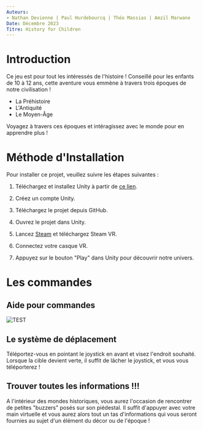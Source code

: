```yaml
---
Auteurs:
- Nathan Devienne | Paul Hurdebourcq | Théo Massias | Amzil Marwane
Date: Décembre 2023
Titre: History for Children
---
```


# Introduction

Ce jeu est pour tout les intéressés de l'histoire ! Conseillé pour les enfants de 10 à 12 ans, cette aventure vous emmène à travers trois époques de notre civilisation !

- La Préhistoire
- L'Antiquité
- Le Moyen-Âge

Voyagez à travers ces époques et intéragissez avec le monde pour en apprendre plus !

# Méthode d'Installation

Pour installer ce projet, veuillez suivre les étapes suivantes :

1.  Téléchargez et installez Unity à partir de [ce lien](https://public-cdn.cloud.unity3d.com/hub/prod/UnityHubSetup.exe).

2.  Créez un compte Unity.

3.  Téléchargez le projet depuis GitHub.

4.  Ouvrez le projet dans Unity.

5.  Lancez [Steam](https://store.steampowered.com/) et téléchargez Steam VR.

6.  Connectez votre casque VR.

7.  Appuyez sur le bouton "Play" dans Unity pour découvrir notre univers.

# Les commandes

## Aide pour commandes
![TEST](https://i.imgur.com/hDSbyS4.png)

## Le système de déplacement

Téléportez-vous en pointant le joystick en avant et visez l'endroit souhaité. Lorsque la cible devient verte, il suffit de lâcher le joystick, et vous vous téléporterez !

## Trouver toutes les informations !!!

A l'intérieur des mondes historiques, vous aurez l'occasion de rencontrer de petites "buzzers" posés sur son piédestal. Il suffit d'appuyer avec votre main virtuelle et vous aurez alors tout un tas d'informations qui vous seront fournies au sujet d'un élément du décor ou de l'époque !
